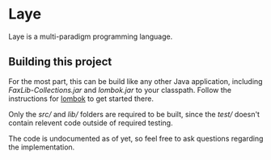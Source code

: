 # Laye

Laye is a multi-paradigm programming language.

## Building this project

For the most part, this can be build like any other Java application, including
*FaxLib-Collections.jar* and *lombok.jar* to your classpath.
Follow the instructions for [lombok](https://projectlombok.org/)
to get started there.

Only the *src/* and *lib/* folders are required to be built, since the *test/*
doesn't contain relevent code outside of required testing.

The code is undocumented as of yet, so feel free to ask questions regarding
the implementation.